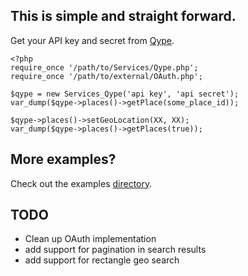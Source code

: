 ## This is simple and straight forward.

Get your API key and secret from [Qype][dev].

    <?php
    require_once '/path/to/Services/Qype.php';
    require_once '/path/to/external/OAuth.php';

    $qype = new Services_Qype('api key', 'api secret');
    var_dump($qype->places()->getPlace(some_place_id));

    $qype->places()->setGeoLocation(XX, XX);
    var_dump($qype->places()->getPlaces(true));
    
## More examples?

Check out the examples [directory][ex].

## TODO

 * Clean up OAuth implementation
 * add support for pagination in search results
 * add support for rectangle geo search

[dev]: http://www.qype.com/developers/api
[ex]: http://github.com/till/services_qype/tree/0159eba3e62f83c4e984e0634108b5ab7b3beb94/examples
